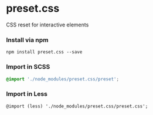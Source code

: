 # preset.css
CSS reset for interactive elements

### Install via npm

```
npm install preset.css --save
```

### Import in SCSS

```scss
@import './node_modules/preset.css/preset';
```

### Import in Less

```less
@import (less) './node_modules/preset.css/preset.css';
```
